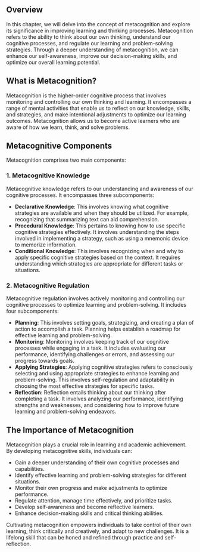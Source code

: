 
Overview
--------

In this chapter, we will delve into the concept of metacognition and explore its significance in improving learning and thinking processes. Metacognition refers to the ability to think about our own thinking, understand our cognitive processes, and regulate our learning and problem-solving strategies. Through a deeper understanding of metacognition, we can enhance our self-awareness, improve our decision-making skills, and optimize our overall learning potential.

What is Metacognition?
----------------------

Metacognition is the higher-order cognitive process that involves monitoring and controlling our own thinking and learning. It encompasses a range of mental activities that enable us to reflect on our knowledge, skills, and strategies, and make intentional adjustments to optimize our learning outcomes. Metacognition allows us to become active learners who are aware of how we learn, think, and solve problems.

Metacognitive Components
------------------------

Metacognition comprises two main components:

### 1. Metacognitive Knowledge

Metacognitive knowledge refers to our understanding and awareness of our cognitive processes. It encompasses three subcomponents:

* **Declarative Knowledge**: This involves knowing what cognitive strategies are available and when they should be utilized. For example, recognizing that summarizing text can aid comprehension.
* **Procedural Knowledge**: This pertains to knowing how to use specific cognitive strategies effectively. It involves understanding the steps involved in implementing a strategy, such as using a mnemonic device to memorize information.
* **Conditional Knowledge**: This involves recognizing when and why to apply specific cognitive strategies based on the context. It requires understanding which strategies are appropriate for different tasks or situations.

### 2. Metacognitive Regulation

Metacognitive regulation involves actively monitoring and controlling our cognitive processes to optimize learning and problem-solving. It includes four subcomponents:

* **Planning**: This involves setting goals, strategizing, and creating a plan of action to accomplish a task. Planning helps establish a roadmap for effective learning and problem-solving.
* **Monitoring**: Monitoring involves keeping track of our cognitive processes while engaging in a task. It includes evaluating our performance, identifying challenges or errors, and assessing our progress towards goals.
* **Applying Strategies**: Applying cognitive strategies refers to consciously selecting and using appropriate strategies to enhance learning and problem-solving. This involves self-regulation and adaptability in choosing the most effective strategies for specific tasks.
* **Reflection**: Reflection entails thinking about our thinking after completing a task. It involves analyzing our performance, identifying strengths and weaknesses, and considering how to improve future learning and problem-solving endeavors.

The Importance of Metacognition
-------------------------------

Metacognition plays a crucial role in learning and academic achievement. By developing metacognitive skills, individuals can:

* Gain a deeper understanding of their own cognitive processes and capabilities.
* Identify effective learning and problem-solving strategies for different situations.
* Monitor their own progress and make adjustments to optimize performance.
* Regulate attention, manage time effectively, and prioritize tasks.
* Develop self-awareness and become reflective learners.
* Enhance decision-making skills and critical thinking abilities.

Cultivating metacognition empowers individuals to take control of their own learning, think critically and creatively, and adapt to new challenges. It is a lifelong skill that can be honed and refined through practice and self-reflection.
